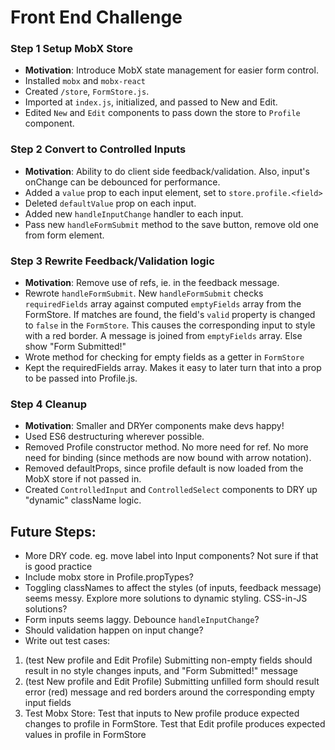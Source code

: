 # Front End Challenge

### Step 1 Setup MobX Store

- **Motivation**: Introduce MobX state management for easier form control.
- Installed `mobx` and `mobx-react`
- Created `/store`, `FormStore.js`.
- Imported at `index.js`, initialized, and passed to New and Edit.
- Edited `New` and `Edit` components to pass down the store to `Profile` component.

### Step 2 Convert to Controlled Inputs

- **Motivation**: Ability to do client side feedback/validation. Also, input's onChange can be debounced for performance.
- Added a `value` prop to each input element, set to `store.profile.<field>`
- Deleted `defaultValue` prop on each input.
- Added new `handleInputChange` handler to each input.
- Pass new `handleFormSubmit` method to the save button, remove old one from form element.

### Step 3 Rewrite Feedback/Validation logic

- **Motivation**: Remove use of refs, ie. in the feedback message. 
- Rewrote `handleFormSubmit`. New `handleFormSubmit` checks `requiredFields` array against computed `emptyFields` array from the FormStore. If matches are found, the field's `valid` property is changed to `false` in the `FormStore`. This causes the corresponding input to style with a red border. A message is joined from `emptyFields` array. Else show "Form Submitted!"
- Wrote method for checking for empty fields as a getter in `FormStore`
- Kept the requiredFields array. Makes it easy to later turn that into a prop to be passed into Profile.js.

### Step 4 Cleanup

- **Motivation**: Smaller and DRYer components make devs happy!
- Used ES6 destructuring wherever possible.
- Removed Profile constructor method. No more need for ref. No more need for binding (since methods are now bound with arrow notation).
- Removed defaultProps, since profile default is now loaded from the MobX store if not passed in.
- Created `ControlledInput` and `ControlledSelect` components to DRY up "dynamic" className logic.


## Future Steps:

- More DRY code. eg. move label into Input components? Not sure if that is good practice
- Include mobx store in Profile.propTypes?
- Toggling classNames to affect the styles (of inputs, feedback message) seems messy. Explore more solutions to dynamic styling. CSS-in-JS solutions?
- Form inputs seems laggy. Debounce `handleInputChange`?
- Should validation happen on input change?
- Write out test cases: 

1. (test New profile and Edit Profile) Submitting non-empty fields should result in no style changes inputs, and "Form Submitted!" message
2. (test New profile and Edit Profile) Submitting unfilled form should result error (red) message and red borders around the corresponding empty input fields
3. Test Mobx Store: Test that inputs to New profile produce expected changes to profile in FormStore. Test that Edit profile produces expected values in profile in FormStore
